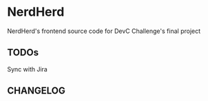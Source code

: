 # NerdHerd

NerdHerd's frontend source code for DevC Challenge's final project

## TODOs

Sync with Jira

## CHANGELOG

